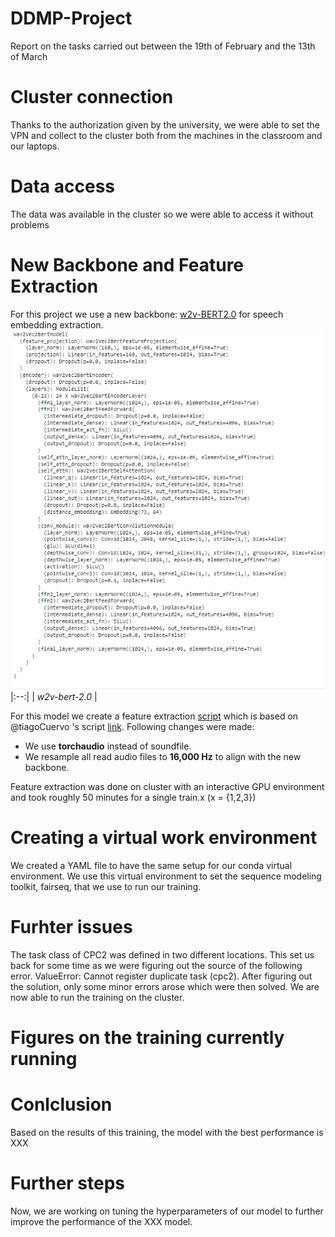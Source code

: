 # DDMP-Project 
Report on the tasks carried out between the 19th of February and the 13th of March

# Cluster connection
Thanks to the authorization given by the university, we were able to set the VPN and collect to the cluster both from the machines in the classroom and our laptops.

# Data access
The data was available in the cluster so we were able to access it without problems

# New Backbone and Feature Extraction
For this project we use a new backbone: [w2v-BERT2.0](https://huggingface.co/facebook/w2v-bert-2.0) for speech embedding extraction.
![Example Image](https://github.com/shubh2001/DDMP-Project/blob/main/Screenshot%20(85).png)
|:--:| 
| *w2v-bert-2.0* |

For this model we create a feature extraction [script](https://github.com/shubh2001/DDMP-Project/blob/main/main.py) which is based on @tiagoCuervo 's script [link](https://github.com/tiagoCuervo/fairseq/blob/main/examples/wav2itl/scripts/hubert_get_feats.py). Following changes were made:
* We use **torchaudio** instead of soundfile.
* We resample all read audio files to **16,000 Hz** to align with the new backbone.

Feature extraction was done on cluster with an interactive GPU environment and took roughly 50 minutes for a single train.x (x = {1,2,3})

# Creating a virtual work environment
We created a YAML file to have the same setup for our conda virtual environment. We use this virtual environment to set the sequence modeling toolkit, fairseq, that we use to run our training.                                                                                

# Furhter issues
The task class of CPC2 was defined in two different locations. This set us back for some time as we were figuring out the source of the following error.
ValueError: Cannot register duplicate task (cpc2).
After figuring out the solution, only some minor errors arose which were then solved. We are now able to run the training on the cluster.

# Figures on the training currently running

# Conlclusion
Based on the results of this training, the model with the best performance is XXX

# Further steps
Now, we are working on tuning the hyperparameters of our model to further improve the performance of the XXX model. 
